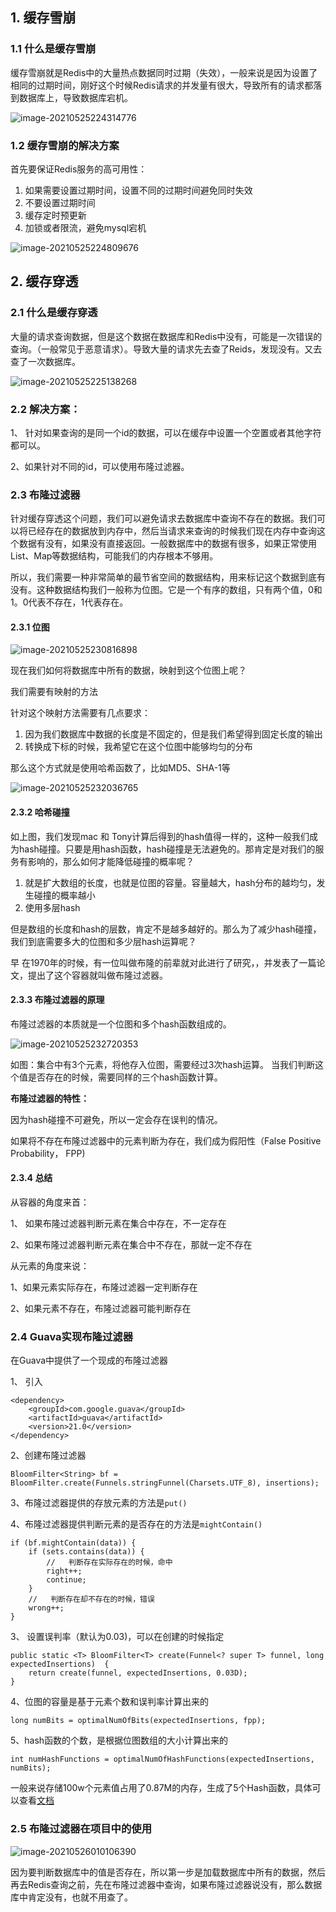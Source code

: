 ## 1. 缓存雪崩

### 1.1 什么是缓存雪崩

缓存雪崩就是Redis中的大量热点数据同时过期（失效），一般来说是因为设置了相同的过期时间，刚好这个时候Redis请求的并发量有很大，导致所有的请求都落到数据库上，导致数据库宕机。



![image-20210525224314776](image/image-20210525224314776.png)



### 1.2 缓存雪崩的解决方案

首先要保证Redis服务的高可用性：

1. 如果需要设置过期时间，设置不同的过期时间避免同时失效
2. 不要设置过期时间
3. 缓存定时预更新
4. 加锁或者限流，避免mysql宕机



![image-20210525224809676](image/image-20210525224809676.png)



## 2. 缓存穿透

### 2.1 什么是缓存穿透

大量的请求查询数据，但是这个数据在数据库和Redis中没有，可能是一次错误的查询。（一般常见于恶意请求）。导致大量的请求先去查了Reids，发现没有。又去查了一次数据库。



![image-20210525225138268](image/image-20210525225138268.png)



### 2.2 解决方案：

1、 针对如果查询的是同一个id的数据，可以在缓存中设置一个空置或者其他字符都可以。

2、如果针对不同的id，可以使用布隆过滤器。



### 2.3 布隆过滤器

​	针对缓存穿透这个问题，我们可以避免请求去数据库中查询不存在的数据。我们可以将已经存在的数据放到内存中，然后当请求来查询的时候我们现在内存中查询这个数据有没有，如果没有直接返回。一般数据库中的数据有很多，如果正常使用List、Map等数据结构，可能我们的内存根本不够用。

​	所以，我们需要一种非常简单的最节省空间的数据结构，用来标记这个数据到底有没有。这种数据结构我们一般称为位图。它是一个有序的数组，只有两个值，0和1。0代表不存在，1代表存在。



#### 2.3.1 位图



![image-20210525230816898](image/image-20210525230816898.png)



现在我们如何将数据库中所有的数据，映射到这个位图上呢？

我们需要有映射的方法



针对这个映射方法需要有几点要求：

1. 因为我们数据库中数据的长度是不固定的，但是我们希望得到固定长度的输出
2. 转换成下标的时候，我希望它在这个位图中能够均匀的分布



那么这个方式就是使用哈希函数了，比如MD5、SHA-1等



![image-20210525232036765](image/image-20210525232036765.png)



#### 2.3.2 哈希碰撞

如上图，我们发现mac 和 Tony计算后得到的hash值得一样的，这种一般我们成为hash碰撞。只要是用hash函数，hash碰撞是无法避免的。那肯定是对我们的服务有影响的，那么如何才能降低碰撞的概率呢？

1. 就是扩大数组的长度，也就是位图的容量。容量越大，hash分布的越均匀，发生碰撞的概率越小
2. 使用多层hash

但是数组的长度和hash的层数，肯定不是越多越好的。那么为了减少hash碰撞，我们到底需要多大的位图和多少层hash运算呢？

早 在1970年的时候，有一位叫做布隆的前辈就对此进行了研究，，并发表了一篇论文，提出了这个容器就叫做布隆过滤器。



#### 2.3.3 布隆过滤器的原理

布隆过滤器的本质就是一个位图和多个hash函数组成的。



![image-20210525232720353](image/image-20210525232720353.png)



如图：集合中有3个元素，将他存入位图，需要经过3次hash运算。 当我们判断这个值是否存在的时候，需要同样的三个hash函数计算。



**布隆过滤器的特性：**

因为hash碰撞不可避免，所以一定会存在误判的情况。

如果将不存在布隆过滤器中的元素判断为存在，我们成为假阳性（False Positive Probability， FPP)



#### 2.3.4 总结

从容器的角度来首：

1、 如果布隆过滤器判断元素在集合中存在，不一定存在

2、如果布隆过滤器判断元素在集合中不存在，那就一定不存在



从元素的角度来说：

1、如果元素实际存在，布隆过滤器一定判断存在

2、如果元素不存在，布隆过滤器可能判断存在



### 2.4 Guava实现布隆过滤器

在Guava中提供了一个现成的布隆过滤器

1、 引入

```
<dependency>
	<groupId>com.google.guava</groupId>
    <artifactId>guava</artifactId>
    <version>21.0</version>
</dependency>
```



2、创建布隆过滤器

```
BloomFilter<String> bf = BloomFilter.create(Funnels.stringFunnel(Charsets.UTF_8), insertions);
```



3、布隆过滤器提供的存放元素的方法是`put()`



4、布隆过滤器提供判断元素的是否存在的方法是`mightContain()`

```
if (bf.mightContain(data)) {
    if (sets.contains(data)) {
        //   判断存在实际存在的时候，命中 
        right++;
        continue; 
    }
    //   判断存在却不存在的时候，错误 
    wrong++;
}
```



3、 设置误判率（默认为0.03)，可以在创建的时候指定

```
public static <T> BloomFilter<T> create(Funnel<? super T> funnel, long expectedInsertions)  { 
	return create(funnel, expectedInsertions, 0.03D);
}
```



4、位图的容量是基于元素个数和误判率计算出来的

```
long numBits = optimalNumOfBits(expectedInsertions, fpp);
```



5、hash函数的个数，是根据位图数组的大小计算出来的

```
int numHashFunctions = optimalNumOfHashFunctions(expectedInsertions, numBits);
```



一般来说存储100w个元素值占用了0.87M的内存，生成了5个Hash函数，具体可以查看[文档](https://hur.st/bloomfilter/?n=1000000&p=0.03&m=&k=)



### 2.5 布隆过滤器在项目中的使用



![image-20210526010106390](image/image-20210526010106390.png)



因为要判断数据库中的值是否存在，所以第一步是加载数据库中所有的数据，然后再去Redis查询之前，先在布隆过滤器中查询，如果布隆过滤器说没有，那么数据库中肯定没有，也就不用查了。

